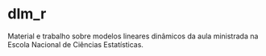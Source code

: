 # dlm_r

Material e trabalho sobre modelos lineares dinâmicos da aula ministrada na Escola Nacional de Ciências Estatísticas.
